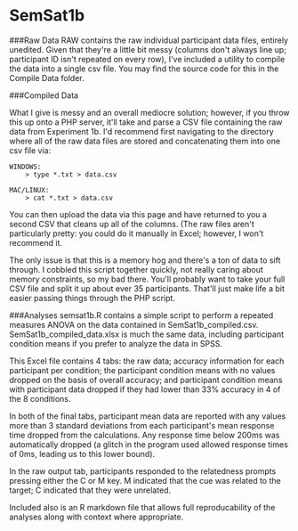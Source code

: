 SemSat1b
==========

###Raw Data
RAW contains the raw individual participant data files, entirely unedited. Given that they're a little bit messy (columns don't always line up; participant ID isn't repeated on every row), I've included a utility to compile the data into a single csv file. You may find the source code for this in the Compile Data folder.

###Compiled Data

What I give is messy and an overall mediocre solution; however, if you throw this up onto a PHP server, it'll take and parse a CSV file containing the raw data from Experiment 1b. I'd recommend first navigating to the directory where all of the raw data files are stored and concatenating them into one csv file via:
    
    WINDOWS:
    	> type *.txt > data.csv
      
    MAC/LINUX:
    	> cat *.txt > data.csv
    
You can then upload the data via this page and have returned to you a second CSV that cleans up all of the columns. (The raw files aren't particularly pretty: you could do it manually in Excel; however, I won't recommend it.

The only issue is that this is a memory hog and there's a ton of data to sift through. I cobbled this script together quickly, not really caring about memory constraints, so my bad there. You'll probably want to take your full CSV file and split it up about ever 35 participants. That'll just make life a bit easier passing things through the PHP script.

###Analyses
semsat1b.R contains a simple script to perform a repeated measures ANOVA on the data contained in SemSat1b\_compiled.csv. SemSat1b\_compiled\_data.xlsx is much the same data, including participant condition means if you prefer to analyze the data in SPSS.

This Excel file contains 4 tabs: the raw data; accuracy information for each participant per condition; the participant condition means with no values dropped on the basis of overall accuracy; and participant condition means with participant data dropped if they had lower than 33% accuracy in 4 of the 8 conditions.

In both of the final tabs, participant mean data are reported with any values more than 3 standard deviations from each participant's mean response time dropped from the calculations. Any response time below 200ms was automatically dropped (a glitch in the program used allowed response times of 0ms, leading us to this lower bound).

In the raw output tab, participants responded to the relatedness prompts pressing either the C or M key. M indicated that the cue was related to the target; C indicated that they were unrelated.

Included also is an R markdown file that allows full reproducability of the analyses along with context where appropriate.